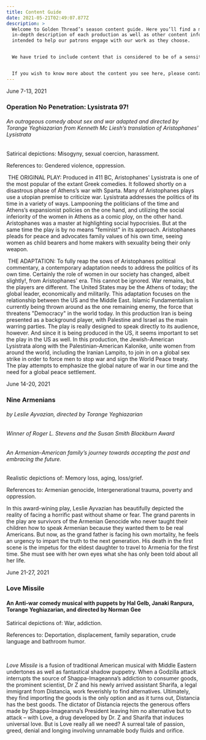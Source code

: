 ```yaml
---
title: Content Guide
date: 2021-05-21T02:49:07.877Z
description: >
  Welcome to Golden Thread’s season content guide. Here you’ll find a more
  in-depth description of each production as well as other content information
  intended to help our patrons engage with our work as they choose.


  We have tried to include content that is considered to be of a sensitive nature, but this list does not necessarily cover every subject of concern. Some content may be only briefly mentioned, while other content may be a more major theme or central aspect of the play.


  If you wish to know more about the content you see here, please contact the box office by phone or email. We would be happy to provide more information.
---
```

<!--StartFragment-->

June 7-13, 2021

### Operation No Penetration: Lysistrata 97!

###### An outrageous comedy about sex and war adapted and directed by Torange Yeghiazarian from Kenneth Mc Liesh’s translation of Aristophanes' Lysistrata

<!--EndFragment-->

<!--StartFragment-->

Satirical depictions: Misogyny, sexual coercion, harassment.

References to: Gendered violence, oppression.

 THE ORIGINAL PLAY: Produced in 411 BC, Aristophanes' Lysistrata is one of the most popular of the extant Greek comedies. It followed shortly on a disastrous phase of Athens’s war with Sparta. Many of Aristophanes plays use a utopian premise to criticize war. Lysistrata addresses the politics of its time in a variety of ways. Lampooning the politicians of the time and Athens’s expansionist policies on the one hand, and utilizing the social inferiority of the women in Athens as a comic ploy, on the other hand. Aristophanes was a master at highlighting social hypocrisies. But at the same time the play is by no means "feminist" in its approach. Aristophanes pleads for peace and advocates family values of his own time, seeing women as child bearers and home makers with sexuality being their only weapon.

 THE ADAPTATION: To fully reap the sows of Aristophanes political commentary, a contemporary adaptation needs to address the politics of its own time. Certainly the role of women in our society has changed, albeit slightly!, from Aristophanes' era. This cannot be ignored. War remains, but the players are different. The United States may be the Athens of today; the global leader, economically and militarily. This adaptation focuses on the relationship between the US and the Middle East. Islamic Fundamentalism is currently being thrown around as the one remaining enemy, the force that threatens "Democracy" in the world today. In this production Iran is being presented as a background player, with Palestine and Israel as the main warring parties. The play is really designed to speak directly to its audience, however. And since it is being produced in the US, it seems important to set the play in the US as well. In this production, the Jewish-American Lysistrata along with the Palestinian-American Kalonike, unite women from around the world, including the Iranian Lampito, to join in on a global sex strike in order to force men to stop war and sign the World Peace treaty. The play attempts to emphasize the global nature of war in our time and the need for a global peace settlement.

<!--EndFragment-->

<!--StartFragment-->

June 14-20, 2021

### Nine Armenians

###### by Leslie Ayvazian, directed by Torange Yeghiazarian

###### Winner of Roger L. Stevens and the Susan Smith Blackburn Award

###### An Armenian-American family’s journey towards accepting the past and embracing the future.

<!--EndFragment-->

<!--StartFragment-->

Realistic depictions of: Memory loss, aging, loss/grief.

References to: Armenian genocide, Intergenerational trauma, poverty and oppression.

In this award-wining play, Leslie Ayvazian has beautifully depicted the reality of facing a horrific past without shame or fear. The grand parents in the play are survivors of the Armenian Genocide who never taught their children how to speak Armenian because they wanted them to be real Americans. But now, as the grand father is facing his own mortality, he feels an urgency to impart the truth to the next generation. His death in the first scene is the impetus for the eldest daughter to travel to Armenia for the first time. She must see with her own eyes what she has only been told about all her life.

<!--EndFragment-->

<!--StartFragment-->

June 21-27, 2021

### Love Missile

#### An Anti-war comedy musical with puppets by Hal Gelb, Janaki Ranpura, Torange Yeghiazarian, and directed by Norman Gee

<!--EndFragment-->

<!--StartFragment-->

Satirical depictions of: War, addiction.

References to: Deportation, displacement, family separation, crude language and bathroom humor.

 

*Love Missile* is a fusion of traditional American musical with Middle Eastern undertones as well as fantastical shadow puppetry. When a Godzilla attack interrupts the source of Shappa-Imageanna’s addiction to consumer goods, the prominent scientist, Dr Z and his newly arrived assistant Sharifa, a legal immigrant from Distancia, work feverishly to find alternatives. Ultimately, they find importing the goods is the only option and as it turns out, Distancia has the best goods. The dictator of Distancia rejects the generous offers made by Shappa-Imageanna’s President leaving him no alternative but to attack – with Love, a drug developed by Dr. Z and Sharifa that induces universal love. But is Love really all we need? A surreal tale of passion, greed, denial and longing involving unnamable body fluids and orifice.

<!--EndFragment-->